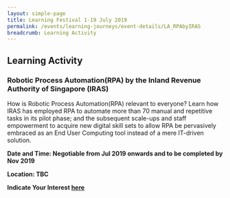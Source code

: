 ```yaml
---
layout: simple-page
title: Learning Festival 1-19 July 2019
permalink: /events/learning-journeys/event-details/LA_RPAbyIRAS
breadcrumb: Learning Activity
---
```


## Learning Activity 
### Robotic Process Automation(RPA) by the Inland Revenue Authority of Singapore (IRAS) 

How is Robotic Process Automation(RPA) relevant to everyone? Learn how IRAS has employed RPA to automate more than 70 manual and repetitive tasks in its pilot phase; and the subsequent scale-ups and staff empowerment to acquire new digital skill sets to allow RPA be pervasively embraced as an End User Computing tool instead of a mere IT-driven solution. 

**Date and Time: Negotiable from Jul 2019 onwards and to be completed by Nov 2019** 

**Location: TBC** 

**Indicate Your Interest [here](https://www.eventbrite.sg/e/step-into-my-shoes-making-a-difference-as-a-probation-officer-tickets-61082209533)** 

